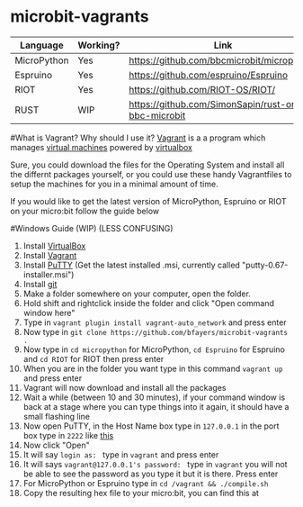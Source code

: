 # microbit-vagrants

| Language    | Working?   | Link                                               |
|-------------|------------|----------------------------------------------------|
| MicroPython | Yes        | https://github.com/bbcmicrobit/micropython         |
| Espruino    | Yes        | https://github.com/espruino/Espruino               |
| RIOT        | Yes        | https://github.com/RIOT-OS/RIOT/                   |
| RUST        | WIP        | https://github.com/SimonSapin/rust-on-bbc-microbit |

#What is Vagrant? Why should I use it?
[Vagrant](https://www.vagrantup.com) is a a program which manages [virtual machines](https://en.wikipedia.org/wiki/Virtual_machine) powered by [virtualbox](https://www.virtualbox.org)

Sure, you could download the files for the Operating System and install all the differnt packages yourself, or you could use these handy Vagrantfiles to setup the machines for you in a minimal amount of time.

If you would like to get the latest version of MicroPython, Espruino or RIOT  on your micro:bit follow the guide below

#Windows Guide (WIP) (LESS CONFUSING)
1. Install [VirtualBox](https://www.virtualbox.org/wiki/Downloads)
2. Install [Vagrant](https://www.vagrantup.com/downloads.html)
3. Install [PuTTY](http://www.chiark.greenend.org.uk/~sgtatham/putty/download.html) (Get the latest installed .msi, currently called "putty-0.67-installer.msi")
4. Install [git](https://git-for-windows.github.io/)
5. Make a folder somewhere on your computer, open the folder.
6. Hold shift and rightclick inside the folder and click "Open command window here"
7. Type in ```vagrant plugin install vagrant-auto_network``` and press enter
8. Now type in ```git clone https://github.com/bfayers/microbit-vagrants .```
9. Now type in ```cd micropython``` for MicroPython,  ```cd Espruino``` for Espruino and ```cd RIOT``` for RIOT then press enter
10. When you are in the folder you want type in this command ```vagrant up``` and press enter
11. Vagrant will now download and install all the packages
12. Wait a while (between 10 and 30 minutes), if your command window is back at a stage where you can type things into it again, it should have a small flashing line
13. Now open PuTTY, in the Host Name box type in ```127.0.0.1``` in the port box type in ```2222``` like [this](http://i.imgur.com/8NrzB4M.png)
14. Now click "Open"
15. It will say ```login as: ``` type in ```vagrant``` and press enter
16. It will says ```vagrant@127.0.0.1's password: ``` type in ```vagrant``` you will not be able to see the password as you type it but it is there. Press enter
17. For MicroPython or Espruino type in ```cd /vagrant && ./compile.sh```
18. Copy the resulting hex file to your micro:bit, you can find this at <placeholder for where hexfile will be>